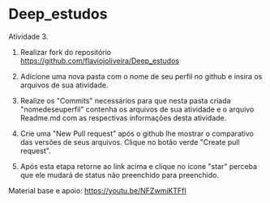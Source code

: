 # Deep_estudos

Atividade 3.



1. Realizar fork do repositório https://github.com/flaviojoliveira/Deep_estudos



2. Adicione uma nova pasta com o nome de seu perfil no github e insira os arquivos de sua atividade.



3. Realize os "Commits" necessários para que nesta pasta criada "nomedeseuperfil" contenha os arquivos de sua atividade e o arquivo Readme.md com as respectivas informações desta atividade.



4. Crie uma "New Pull request"  após o github lhe mostrar o comparativo das versões de seus arquivos. Clique no botão verde "Create pull request".



5. Após esta etapa retorne ao link acima e clique no ícone "star" perceba que ele mudará de status não preenchido para preenchido.



Material base e apoio: https://youtu.be/NFZwmiKTFfI

